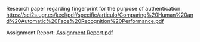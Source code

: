 Research paper regarding fingerprint for the purpose of authentication:
https://sci2s.ugr.es/keel/pdf/specific/articulo/Comparing%20Human%20and%20Automatic%20Face%20Recognition%20Performance.pdf

Assignment Report:
[Assignment Report.pdf](https://github.com/saeedmosaffer/Security-Project/files/15284669/Assignment.Report.pdf)
